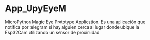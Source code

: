 # App_UpyEyeM
 MicroPython Magic Eye Prototype Application. Es una aplicación que notifica por telegram si hay alguien cerca al lugar donde ubique la Esp32Cam utilizando un sensor de proximidad
